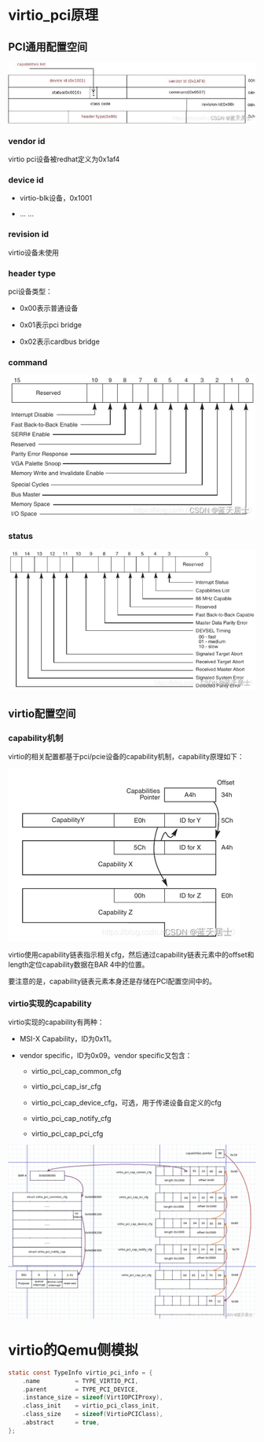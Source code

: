 # virtio_pci原理

## PCI通用配置空间

![](virtio_pci.assets/59ae51229b5d62739e9a42c1db17fe42dd1563e1.png)

### vendor id

virtio pci设备被redhat定义为0x1af4

### device id

- virtio-blk设备，0x1001

- ... ...

### revision id

virtio设备未使用

### header type

pci设备类型：

- 0x00表示普通设备

- 0x01表示pci bridge

- 0x02表示cardbus bridge

### command

![](virtio_pci.assets/2d2c660b25d0a8f533dd5adcd1da0cceabad815c.png)

### status

![](virtio_pci.assets/0656c62ee3ccf8f4d64caa3660ad067e659b4287.png)

## virtio配置空间

### capability机制

virtio的相关配置都基于pci/pcie设备的capability机制，capability原理如下：

![](virtio_pci.assets/e878d792b572a0034a772c1d96f85edfe3d7ed48.png)

virtio使用capability链表指示相关cfg，然后通过capability链表元素中的offset和length定位capability数据在BAR 4中的位置。

要注意的是，capability链表元素本身还是存储在PCI配置空间中的。

### virtio实现的capability

virtio实现的capability有两种：

- MSI-X Capability，ID为0x11。

- vendor specific，ID为0x09。vendor specific又包含：
  
  - virtio_pci_cap_common_cfg
  
  - virtio_pci_cap_isr_cfg
  
  - virtio_pci_cap_device_cfg，可选，用于传递设备自定义的cfg
  
  - virtio_pci_cap_notify_cfg
  
  - virtio_pci_cap_pci_cfg

![](virtio_pci.assets/2ec037f863b0a9be1e354e8482c7ae78c01d45af.png)

# virtio的Qemu侧模拟

```c
static const TypeInfo virtio_pci_info = {
    .name          = TYPE_VIRTIO_PCI,
    .parent        = TYPE_PCI_DEVICE,
    .instance_size = sizeof(VirtIOPCIProxy),
    .class_init    = virtio_pci_class_init,
    .class_size    = sizeof(VirtioPCIClass),
    .abstract      = true,
};
```
